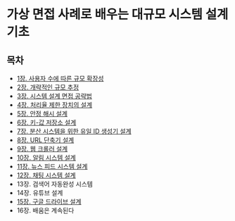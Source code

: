 # 가상 면접 사례로 배우는 대규모 시스템 설계 기초

## 목차
- [1장. 사용자 수에 따른 규모 확장성](./contents/chapter01.md)
- [2장. 개략적인 규모 추정](./contents/chapter02.md)
- [3장. 시스템 설계 면접 공략법](./contents/chapter03.md)
- [4장. 처리율 제한 장치의 설계](./contents/chapter04.md)
- [5장. 안정 해시 설계](./contents/chapter05.md)
- [6장. 키-값 저장소 설계](./contents/chapter06.md)
- [7장. 분산 시스템을 위한 유일 ID 생성기 설계](./contents/chapter07.md)
- [8장. URL 단축기 설계](./contents/chapter08.md)
- [9장. 웹 크롤러 설계](./contents/chapter09.md)
- [10장. 알림 시스템 설계](./contents/chapter10.md)
- [11장. 뉴스 피드 시스템 설계](./contents/chapter11.md)
- [12장. 채팅 시스템 설계](./contents/chapter12.md)
- 13장. 검색어 자동완성 시스템
- 14장. 유튜브 설계
- [15장. 구글 드라이브 설계](./contents/chapter15.md)
- 16장. 배움은 계속된다
